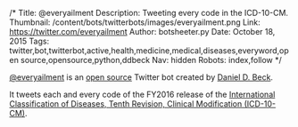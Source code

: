 /*
Title: @everyailment
Description: Tweeting every code in the ICD-10-CM.
Thumbnail: /content/bots/twitterbots/images/everyailment.png
Link: https://twitter.com/everyailment
Author: botsheeter.py
Date: October 18, 2015
Tags: twitter,bot,twitterbot,active,health,medicine,medical,diseases,everyword,open source,opensource,python,ddbeck
Nav: hidden
Robots: index,follow
*/

[@everyailment](https://twitter.com/everyailment) is an [open source](https://github.com/ddbeck/everyailment) Twitter bot created by [Daniel D. Beck](https://twitter.com/ddbeck). 

It tweets each and every code of the FY2016 release of the [International Classification of Diseases, Tenth Revision, Clinical Modification (ICD-10-CM)](http://www.cdc.gov/nchs/icd/icd10cm.htm).
